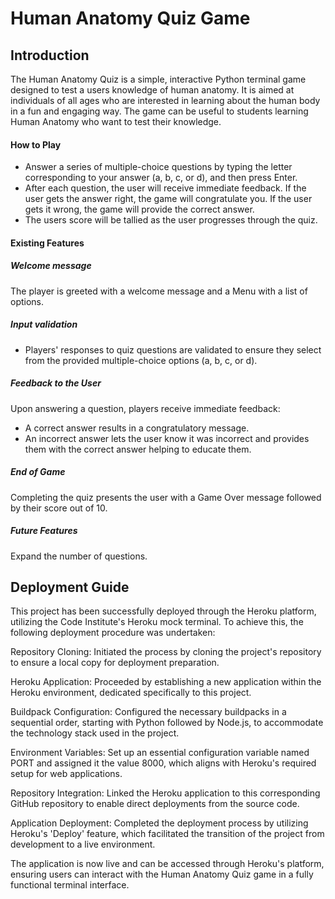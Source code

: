 # Human Anatomy Quiz Game

## Introduction
The Human Anatomy Quiz is a simple, interactive Python terminal game designed to test a users knowledge of human anatomy.
It is aimed at individuals of all ages who are interested in learning about the human body in a fun and engaging way. The game can be useful to students learning Human Anatomy who want to test their knowledge.


#### How to Play
- Answer a series of multiple-choice questions by typing the letter corresponding to your answer (a, b, c, or d), and then press Enter.
- After each question, the user will receive immediate feedback. If the user gets the answer right, the game will congratulate you. If the user gets it wrong, the game will provide the correct answer.
- The users score will be tallied as the user progresses through the quiz.


#### Existing Features

##### Welcome message 
The player is greeted with a welcome message and a Menu with a list of options.

##### Input validation
- Players' responses to quiz questions are validated to ensure they select from the provided multiple-choice options (a, b, c, or d).

#####  Feedback to the User
Upon answering a question, players receive immediate feedback:
- A correct answer results in a congratulatory message.
- An incorrect answer lets the user know it was incorrect and provides them with the correct answer helping to educate them.

##### End of Game
Completing the quiz presents the user with a Game Over message followed by their score out of 10.

##### Future Features
Expand the number of questions.


## Deployment Guide
This project has been successfully deployed through the Heroku platform, utilizing the Code Institute's Heroku mock terminal. To achieve this, the following deployment procedure was undertaken:

Repository Cloning: Initiated the process by cloning the project's repository to ensure a local copy for deployment preparation.

Heroku Application: Proceeded by establishing a new application within the Heroku environment, dedicated specifically to this project.

Buildpack Configuration: Configured the necessary buildpacks in a sequential order, starting with Python followed by Node.js, to accommodate the technology stack used in the project.

Environment Variables: Set up an essential configuration variable named PORT and assigned it the value 8000, which aligns with Heroku's required setup for web applications.

Repository Integration: Linked the Heroku application to this corresponding GitHub repository to enable direct deployments from the source code.

Application Deployment: Completed the deployment process by utilizing Heroku's 'Deploy' feature, which facilitated the transition of the project from development to a live environment.

The application is now live and can be accessed through Heroku's platform, ensuring users can interact with the Human Anatomy Quiz game in a fully functional terminal interface.